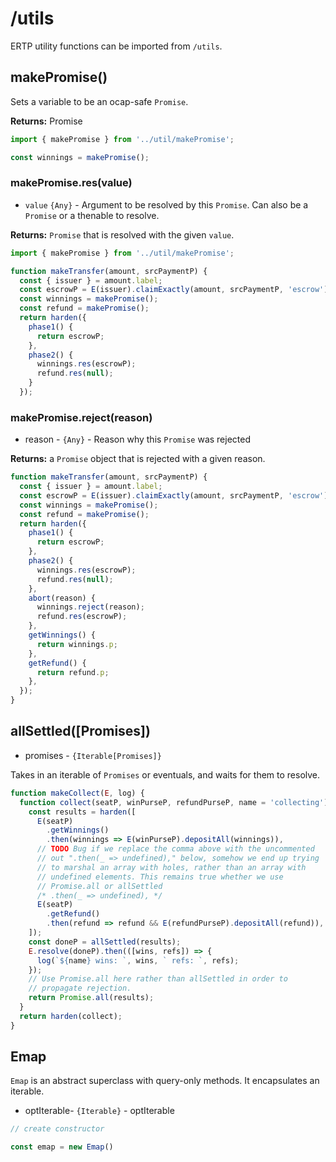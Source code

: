 # /utils

ERTP utility functions can be imported from `/utils`.

## makePromise()

Sets a variable to be an ocap-safe `Promise`.

**Returns:** Promise

```js
import { makePromise } from '../util/makePromise';

const winnings = makePromise();
```

### makePromise.res(value)

- `value` `{Any}` - Argument to be resolved by this `Promise`. Can also be a `Promise` or a thenable to resolve.

**Returns:** `Promise` that is resolved with the given `value`.

```js
import { makePromise } from '../util/makePromise';

function makeTransfer(amount, srcPaymentP) {
  const { issuer } = amount.label;
  const escrowP = E(issuer).claimExactly(amount, srcPaymentP, 'escrow');
  const winnings = makePromise();
  const refund = makePromise();
  return harden({
    phase1() {
      return escrowP;
    },
    phase2() {
      winnings.res(escrowP);
      refund.res(null);
    }
  });
```

### makePromise.reject(reason)

- reason - `{Any}` - Reason why this `Promise` was rejected

**Returns:** a `Promise` object that is rejected with a given reason.

```js
function makeTransfer(amount, srcPaymentP) {
  const { issuer } = amount.label;
  const escrowP = E(issuer).claimExactly(amount, srcPaymentP, 'escrow');
  const winnings = makePromise();
  const refund = makePromise();
  return harden({
    phase1() {
      return escrowP;
    },
    phase2() {
      winnings.res(escrowP);
      refund.res(null);
    },
    abort(reason) {
      winnings.reject(reason);
      refund.res(escrowP);
    },
    getWinnings() {
      return winnings.p;
    },
    getRefund() {
      return refund.p;
    },
  });
}
```

## allSettled([Promises])

- promises - `{Iterable[Promises]}`

Takes in an iterable of `Promises` or eventuals, and waits for them to resolve.

```js
function makeCollect(E, log) {
  function collect(seatP, winPurseP, refundPurseP, name = 'collecting') {
    const results = harden([
      E(seatP)
        .getWinnings()
        .then(winnings => E(winPurseP).depositAll(winnings)),
      // TODO Bug if we replace the comma above with the uncommented
      // out ".then(_ => undefined)," below, somehow we end up trying
      // to marshal an array with holes, rather than an array with
      // undefined elements. This remains true whether we use
      // Promise.all or allSettled
      /* .then(_ => undefined), */
      E(seatP)
        .getRefund()
        .then(refund => refund && E(refundPurseP).depositAll(refund)),
    ]);
    const doneP = allSettled(results);
    E.resolve(doneP).then(([wins, refs]) => {
      log(`${name} wins: `, wins, ` refs: `, refs);
    });
    // Use Promise.all here rather than allSettled in order to
    // propagate rejection.
    return Promise.all(results);
  }
  return harden(collect);
}
```

## Emap

`Emap` is an abstract superclass with query-only methods. It encapsulates an iterable.

- optIterable- `{Iterable}` - optIterable

```js
// create constructor

const emap = new Emap()
```
